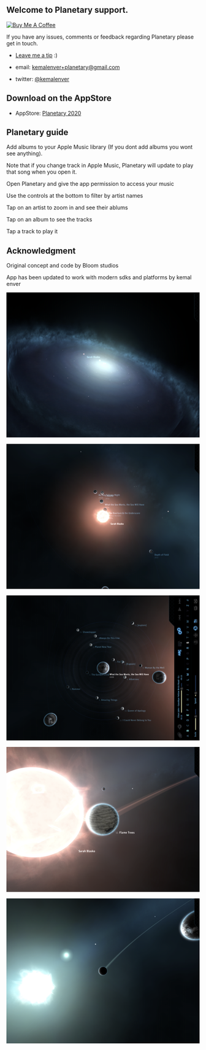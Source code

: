 ## Welcome to Planetary support.

<a href="https://www.buymeacoffee.com/kemalenver" target="_blank"><img src="https://cdn.buymeacoffee.com/buttons/default-orange.png" alt="Buy Me A Coffee" style="width: 150px !important;" ></a>

If you have any issues, comments or feedback regarding Planetary please get in touch.

* [Leave me a tip](https://www.buymeacoffee.com/kemalenver) :)

* email: [kemalenver+planetary@gmail.com](kemalenver+planetary@gmail.com)

* twitter: [@kemalenver](https://www.twitter.com/kemalenver)

## Download on the AppStore

* AppStore: [Planetary 2020](https://apps.apple.com/us/app/planetary2020/id1473561807?ls=1)

## Planetary guide

Add albums to your Apple Music library (If you dont add albums you wont see anything).  

Note that if you change track in Apple Music, Planetary will update to play that song when you open it.

Open Planetary and give the app permission to access your music

Use the controls at the bottom to filter by artist names

Tap on an artist to zoom in and see their ablums

Tap on an album to see the tracks

Tap a track to play it

## Acknowledgment

Original concept and code by Bloom studios

App has been updated to work with modern sdks and platforms by kemal enver


![pretty planetary 1](https://github.com/kemalenver/planetaryapp/blob/master/images/1.PNG "Planetary so pretty 1")

![prett planetary 2](https://github.com/kemalenver/planetaryapp/blob/master/images/2.PNG "Planetary so pretty 2")

![pretty planetary 3](https://github.com/kemalenver/planetaryapp/blob/master/images/3.PNG "Planetary so pretty 3")

![pretty planetary 4](https://github.com/kemalenver/planetaryapp/blob/master/images/4.PNG "Planetary so pretty 4")

![pretty planetary 5](https://github.com/kemalenver/planetaryapp/blob/master/images/5.PNG "Planetary so pretty 5")

